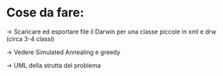 # Cose da fare:

-> Scaricare ed esportare file il Darwin per una classe piccole in xml e drw (circa 3-4 classi)

-> Vedere Simulated Annealing e greedy

-> UML della strutta del problema
